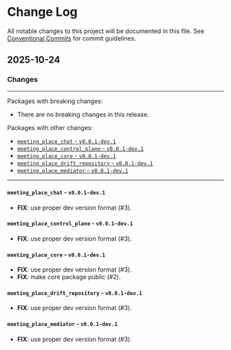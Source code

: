 # Change Log

All notable changes to this project will be documented in this file.
See [Conventional Commits](https://conventionalcommits.org) for commit guidelines.

## 2025-10-24

### Changes

---

Packages with breaking changes:

 - There are no breaking changes in this release.

Packages with other changes:

 - [`meeting_place_chat` - `v0.0.1-dev.1`](#meeting_place_chat---v001-dev1)
 - [`meeting_place_control_plane` - `v0.0.1-dev.1`](#meeting_place_control_plane---v001-dev1)
 - [`meeting_place_core` - `v0.0.1-dev.1`](#meeting_place_core---v001-dev1)
 - [`meeting_place_drift_repository` - `v0.0.1-dev.1`](#meeting_place_drift_repository---v001-dev1)
 - [`meeting_place_mediator` - `v0.0.1-dev.1`](#meeting_place_mediator---v001-dev1)

---

#### `meeting_place_chat` - `v0.0.1-dev.1`

 - **FIX**: use proper dev version format (#3).

#### `meeting_place_control_plane` - `v0.0.1-dev.1`

 - **FIX**: use proper dev version format (#3).

#### `meeting_place_core` - `v0.0.1-dev.1`

 - **FIX**: use proper dev version format (#3).
 - **FIX**: make core package public (#2).

#### `meeting_place_drift_repository` - `v0.0.1-dev.1`

 - **FIX**: use proper dev version format (#3).

#### `meeting_place_mediator` - `v0.0.1-dev.1`

 - **FIX**: use proper dev version format (#3).

